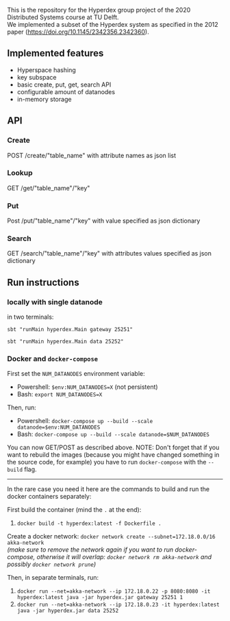 This is the repository for the Hyperdex group project of the 2020 Distributed Systems course at TU Delft.  
We implemented a subset of the Hyperdex system as specified in the 2012 paper (https://doi.org/10.1145/2342356.2342360).

## Implemented features

- Hyperspace hashing
- key subspace
- basic create, put, get, search API
- configurable amount of datanodes
- in-memory storage

## API
### Create
POST /create/"table_name" with attribute names as json list

### Lookup
GET /get/"table_name"/"key"

### Put
Post /put/"table_name"/"key" with value specified as json dictionary

### Search
GET /search/"table_name"/"key" with attributes values specified as json dictionary


## Run instructions

### locally with single datanode
in two terminals:

`sbt "runMain hyperdex.Main gateway 25251"`

`sbt "runMain hyperdex.Main data 25252"`


### Docker and `docker-compose`
First set the `NUM_DATANODES` environment variable:
- Powershell: `$env:NUM_DATANODES=X` (not persistent)
- Bash: `export NUM_DATANODES=X`
 
Then, run: 
- Powershell: `docker-compose up --build --scale datanode=$env:NUM_DATANODES`
- Bash: `docker-compose up --build --scale datanode=$NUM_DATANODES`

You can now GET/POST as described above.
NOTE: Don't forget that if you want to rebuild the images (because you might have changed something in the source code,
for example) you have to run `docker-compose` with the `--build` flag.

---
In the rare case you need it here are the commands to build and run the docker containers separately:

First build the container (mind the `.` at the end):
1. `docker build -t hyperdex:latest -f Dockerfile .`

Create a docker network: `docker network create --subnet=172.18.0.0/16 akka-network` \
_(make sure to remove the network again if you want to run docker-compose, otherwise it will overlap: `docker network rm akka-network` and possibly `docker network prune`)_

Then, in separate terminals, run:
1. `docker run --net=akka-network --ip 172.18.0.22 -p 8080:8080 -it hyperdex:latest java -jar hyperdex.jar gateway 25251 1`
2. `docker run --net=akka-network --ip 172.18.0.23 -it hyperdex:latest java -jar hyperdex.jar data 25252`

